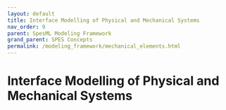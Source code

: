 ```yaml
---
layout: default
title: Interface Modelling of Physical and Mechanical Systems
nav_order: 9
parent: SpesML Modeling Framework
grand_parent: SPES Concepts
permalink: /modeling_framework/mechanical_elements.html
---
```

# Interface Modelling of Physical and Mechanical Systems
